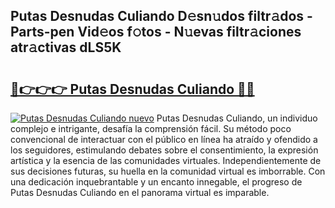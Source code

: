 ## Putas Desnudas Culiando D𝚎sn𝚞dos filtr𝚊dos - Parts-pen Vid𝚎os f𝚘tos - N𝚞evas filtr𝚊ciones atr𝚊ctivas dLS5K

# <h2><a href="http://mb0uaa.tromn.icu/?c=Putas+Desnudas+Culiando">🔗👉👉👉 Putas Desnudas Culiando 🔗🔗</a></h2>

[![Putas Desnudas Culiando nuevo](https://i.imgur.com/pEAQMta.gif)](http://mb0uaa.tromn.icu/?c=Putas+Desnudas+Culiando)
Putas Desnudas Culiando, un individuo complejo e intrigante, desafía la comprensión fácil. Su método poco convencional de interactuar con el público en línea ha atraído y ofendido a los seguidores, estimulando debates sobre el consentimiento, la expresión artística y la esencia de las comunidades virtuales. Independientemente de sus decisiones futuras, su huella en la comunidad virtual es imborrable. Con una dedicación inquebrantable y un encanto innegable, el progreso de Putas Desnudas Culiando en el panorama virtual es imparable.
